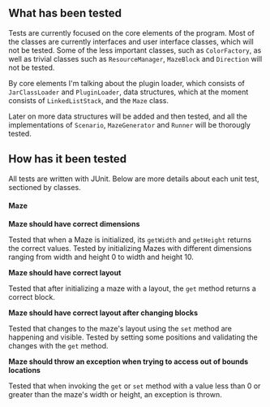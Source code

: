 ## What has been tested

Tests are currently focused on the core elements of the program. Most of the classes are currently interfaces and user interface
classes, which will not be tested. Some of the less important classes, such as `ColorFactory`, as well as trivial classes such as
`ResourceManager`, `MazeBlock` and `Direction` will not be tested.

By core elements I'm talking about the plugin loader, which consists of `JarClassLoader` and `PluginLoader`, data structures, which at the moment consists of `LinkedListStack`, and the `Maze` class.

Later on more data structures will be added and then tested, and all the implementations of `Scenario`, `MazeGenerator` and `Runner` will be thorougly tested.

## How has it been tested

All tests are written with JUnit. Below are more details about each unit test, sectioned by classes.

#### Maze

**Maze should have correct dimensions**

Tested that when a Maze is initialized, its `getWidth` and `getHeight` returns the correct values.
Tested by initializing Mazes with different dimensions ranging from width and height 0 to width and height 10.

**Maze should have correct layout**

Tested that after initializing a maze with a layout, the `get` method returns a correct block.

**Maze should have correct layout after changing blocks**

Tested that changes to the maze's layout using the `set` method are happening and visible.
Tested by setting some positions and validating the changes with the `get` method.

**Maze should throw an exception when trying to access out of bounds locations**

Tested that when invoking the `get` or `set` method with a value less than 0 or greater than the maze's width or height,
an exception is thrown.
